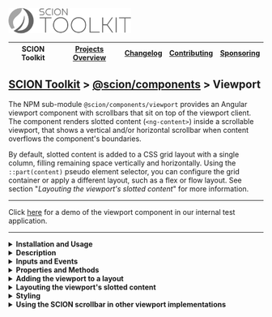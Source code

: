 <a href="/README.md"><img src="/resources/branding/scion-toolkit-banner.svg" height="50" alt="SCION Toolkit"></a>

| SCION Toolkit | [Projects Overview][menu-projects-overview] | [Changelog][menu-changelog] | [Contributing][menu-contributing] | [Sponsoring][menu-sponsoring] |  
| --- | --- | --- | --- | --- |

## [SCION Toolkit][menu-home] > [@scion/components][link-scion-components] > Viewport

The NPM sub-module `@scion/components/viewport` provides an Angular viewport component with scrollbars that sit on top of the viewport client. The component renders slotted content (`<ng-content>`) inside a scrollable viewport, that shows a vertical and/or horizontal scrollbar when content overflows the component's boundaries.

By default, slotted content is added to a CSS grid layout with a single column, filling remaining space vertically and horizontally. Using the `::part(content)` pseudo element selector, you can configure the grid container or apply a different layout, such as a flex or flow layout. See section "*Layouting the viewport's slotted content*" for more information.

***
Click [here](https://components.scion.vercel.app/#/sci-viewport) for a demo of the viewport component in our internal test application.
***

<!--- INSTALLATION AND USAGE --->
<details>
  <summary><strong>Installation and Usage</strong></summary>

1. Install `@scion/components` using the NPM command-line tool: 
   ```
   npm install @scion/components @scion/toolkit @angular/cdk
   ```
 
1. Import SCION Design Tokens in `styles.scss` to style the viewport:
   ```scss
   @use '@scion/components';
   ```
   See [SCION Design Tokens][link-scion-design-tokens] for more information. 

1. Import `SciViewportComponent` in your component.

   ```ts
   import {SciViewportComponent} from '@scion/components/viewport';

   @Component({
     // other metadata skipped
     imports: [SciViewportComponent]
   })
   export class YourComponent {
   }
   ```

   Alternatively, import `SciViewportModule` in the `NgModule` that declares your component.

   ```typescript
   import {SciViewportModule} from '@scion/components/viewport';

   @NgModule({
     imports: [SciViewportModule]
   })
   export class AppModule {
   }
   ```

1. Put your content inside the `<sci-viewport></sci-viewport>` component, as following:

   ```html
   <sci-viewport>
     your content
   </sci-viewport>
   ```

</details>

<details>
  <summary><strong>Description</strong></summary>
  
This component represents a viewport with the `<ng-content>` used as scrollable content. Content is added to a CSS grid layout.

The viewport component displays scrollbars when its content overflows. Scrollbars are displayed on top of the content, not next to it. The component uses the native scrollbars of the operating system if they are already sitting on top, or falls back and renders scrollbars on top otherwise. The viewport remains natively scrollable with the native scrollbars shifted out of the viewport's visible area. Consequently, the viewport keeps supporting native scrolling features such as touch gestures, scroll speed acceleration, or scrolling near the viewport edges during drag-and-drop operations.

</details>

<!--- INPUTS AND EVENTS --->
<details>
  <summary><strong>Inputs and Events</strong></summary>
  
#### Inputs:
- **scrollbarStyle**\
  Controls if to use the native scrollbar or a scrollbar that sits on top of the viewport. Defaults to `on-top`.
  Supported values are `native`, `on-top`, or `hidden`.

#### Events:
- **scroll**\
  Emits when the viewport is scrolled. The event is emitted outside the Angular zone to avoid unnecessary change detection cycles.

</details>

<!--- PROPERTIES AND METHODS --->
<details>
  <summary><strong>Properties and Methods</strong></summary>

#### Properties:
- **scrollTop**\
  Sets or returns the number of pixels that the viewport client is scrolled vertically.

- **scrollLeft**\
  Sets or returns the number of pixels that the viewport client is scrolled horizontally.

- **scrollHeight**\
  Returns the height of the viewport client.

- **scrollWidth**\
  Returns the width of the viewport client.

- **viewportElement**\
  Returns the viewport `HTMLElement`.

- **viewportClientElement**\
  Returns the viewport client `HTMLElement`.

#### Methods:
- **isElementInView**\
  Checks if the specified element is scrolled into the viewport.
- **scrollIntoView**\
  Scrolls the specified element into the viewport.
- **computeOffset**\
  Computes the distance of the element to the viewport's left or top border.

</details>

<!--- LAYOUT --->
<details>
  <summary><strong>Adding the viewport to a layout</strong></summary>

Typically you would add the viewport component to a flexible layout, filling the remaining space vertically and horizontally, such as a flexbox container with the viewport's `flex` CSS property set to either `flex: auto` or `flex: 1 1 0`.

The viewport is sized according to its content width and height. It grows to absorb any free space, thus overflowing its content only when encountering a layout constraint. Depending on the layout, different steps may be necessary to prevent the viewport from growing to infinity.

- If practical, give the viewport a fixed size or a maximum size.
- If you add the viewport to a flexbox layout, make sure that it cannot exceed the available space. Instead, the viewport should fill the remaining space, vertically and horizontally. Be aware that, by default, a flex item does not shrink below its minimum content size. To change this, set the viewport's `flex-basis` to `0` (instead of `auto`), or use the CSS shorthand property `flex: 1 1 0`. The `flex-basis` defines the default size of a flex item before the remaining extra space is distributed. If the viewport does not appear after setting this property, check its parent elements' content sizes. As an alternative to setting `flex: 1 1 0`, change the setting to `flex: auto` and hide the overflow in the parent element, as follows: `overflow: hidden`. Another approach would be to set the minimum height of all parents to `0`, as follows: `min-height: 0`.

> For the complete documentation on the flex layout and its features, refer to https://developer.mozilla.org/en-US/docs/Web/CSS/flex.
 </details>

<details>
  <summary><strong>Layouting the viewport's slotted content</strong></summary>

By default, the viewport's slotted content (`ng-content`) is added to a CSS grid container with a single column, filling remaining space vertically and horizontally. Using the `::part(content)` pseudo element selector, you can configure the grid container or apply a different layout, such as a flex or flow layout.

#### Example of adding slotted content to a CSS flex container.
```css
sci-viewport::part(content) {
  display: flex;
  flex-direction: column;
}
```

#### Example of configuring CSS grid container with two columns
```css
sci-viewport::part(content) {
  grid-template-columns: 1fr 1fr;
  gap: 1em;
}
```

</details>

<!--- SCROLLBAR --->
<details>
  <summary><strong>Styling</strong></summary>

To customize the default look of SCION components or support different themes, configure the `@scion/components` SCSS module in `styles.scss`. See [SCION Design Tokens][link-scion-design-tokens] for more information. To style a specific `sci-viewport` component, the following CSS variables can be set directly on the component.

- `--sci-viewport-scrollbar-color`\
  Sets the color of the scrollbar. 

Example of how to set CSS variables:
```css 
sci-viewport {
  --sci-viewport-scrollbar-color: blue;
}
```

</details>

<details>
  <summary><strong>Using the SCION scrollbar in other viewport implementations</strong></summary>

The module `@scion/components/viewport` exports the scrollbar component `<sci-scrollbar>` used internally by `<sci-viewport>`, allowing you to use it with other viewports as well, like for example with the `<cdk-virtual-scroll-viewport>` component of Angular CDK.

**The following example illustrates how to use `<sci-scrollbar>` in combination with `<cdk-virtual-scroll-viewport>`.**

1. Install `@scion/components` using the NPM command-line tool: 
   ```
   npm install @scion/components @scion/toolkit @angular/cdk
   ```

1. Import SCION Design Tokens in `styles.scss` to style the scrollbar:
   ```scss
   @use '@scion/components';
   ```
   See [SCION Design Tokens][link-scion-design-tokens] for more information.

1. Import `SciScrollbarComponent` in the component where to use the scrollbar. 
   Added lines are marked with `[+]`.

   ```ts
       import {Component} from '@angular/core';
   [+] import {SciScrollableDirective, SciScrollbarComponent} from '@scion/components/viewport';
   [+] import {CdkFixedSizeVirtualScroll, CdkVirtualForOf, CdkVirtualScrollViewport} from '@angular/cdk/scrolling';
    
       @Component({
         // other metadata skipped
         imports: [
   [+]     SciScrollableDirective,
   [+]     SciScrollbarComponent,
   [+]     CdkVirtualScrollViewport,
   [+]     CdkFixedSizeVirtualScroll,
   [+]     CdkVirtualForOf,
         ],
       })
       export class YourComponent {
       }
   ```

1. Add the following code to the HTML template:

   ```html
   <main>
     <cdk-virtual-scroll-viewport #cdkViewport
                                  [itemSize]="25"
                                  sciScrollable>
       <div *cdkVirtualFor="let item of items" [style.height.px]="25">
         {{item}}
       </div>
     </cdk-virtual-scroll-viewport>

     <!-- render vertical scrollbar which sits on top of the cdk viewport -->
     <sci-scrollbar [direction]="'vscroll'" [viewport]="cdkViewport.getElementRef().nativeElement"/>
   </main>
   ```
   
   **Explanation:**

    - Adds the `<cdk-virtual-scroll-viewport>` element as child element to the `<main>` element. Instead of the `<main>` element, you could use any other container element.
    - Creates the local template variable `#cdkViewport` to hold the reference to the CDK viewport component.
    - Decorates the CDK viewport with the `sciScrollable` directive to hide its native scrollbars.
    - Adds the vertical scrollbar `<sci-scrollbar>` and connects it to the CDK viewport.

1. Add the following code to the component:

   ```ts
   export class YourComponent {

     public items: string[] = [];

     constructor() {
       for (let i = 0; i < 100000; i++) {
         this.items.push(`${i}`);
       }
     }
   }
   ````

   The code snippet above populates the items array with 100'000 items.

1. Add the following code to the style template of the component:

   ```scss
     @use '@scion/components/scrollbar' as sci-scrollbar;
   
     main {
       display: grid; // stretches content vertically and horizontally
       position: relative; // positioned anchor for the scrollbars
       overflow: hidden; // hides native scrollbars (shifted out of the visible viewport area)
       @include sci-scrollbar.scrollbar-hide-when-inactive(); // hide scrollbars when the user is not hovering the viewport.
       height: 500px;
   
       > sci-scrollbar {
         @include sci-scrollbar.scrollbar-position(); // positions scrollbars
       }
     }
   ```
   
   **Explanation:**

    > The directive `sciScrollable` makes the host element, which is `<cdk-virtual-scroll-viewport>` in our example, natively scrollable. It shifts native scrollbars out of the visible area of the host element, unless they sit on top of the viewport, e.g., in OS X. This directive expects its host element to be the only child in document flow in its parent DOM element, which is `<main>` in our example. It makes the host element fill up the entire space (width and height set to 100%). The parent element should set `overflow: hidden` and `display: grid` or `display: flex` in combination with `flex: auto` to make the host element filling remaining space vertically and horizontally.

</details>

[menu-home]: /README.md
[menu-projects-overview]: /docs/site/projects-overview.md
[menu-changelog]: /docs/site/changelog.md
[menu-contributing]: /CONTRIBUTING.md
[menu-sponsoring]: /docs/site/sponsoring.md

[link-scion-components]: /docs/site/scion-components.md
[link-scion-design-tokens]: /docs/site/scion-design-tokens.md
